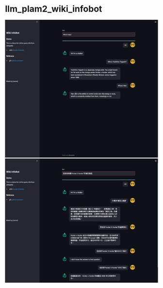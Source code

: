 # llm_plam2_wiki_infobot

![Alt Text](https://github.com/jameslinlaa/llm-plam2-wiki-infobot/blob/main/static/result_en.png)
![Alt Text](https://github.com/jameslinlaa/llm-plam2-wiki-infobot/blob/main/static/result_zh-tw.png)
